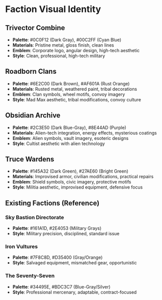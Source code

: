 # Faction Visual Identity

## Trivector Combine

- **Palette**: #0C0F12 (Dark Gray), #00C2FF (Cyan Blue)
- **Materials**: Pristine metal, gloss finish, clean lines
- **Emblem**: Corporate logo, angular design, high-tech aesthetic
- **Style**: Clean, professional, high-tech military

## Roadborn Clans  

- **Palette**: #6E2C00 (Dark Brown), #AF601A (Rust Orange)
- **Materials**: Rusted metal, weathered paint, tribal decorations
- **Emblem**: Clan symbols, wheel motifs, convoy imagery
- **Style**: Mad Max aesthetic, tribal modifications, convoy culture

## Obsidian Archive

- **Palette**: #2C3E50 (Dark Blue-Gray), #8E44AD (Purple)  
- **Materials**: Alien-tech integration, energy effects, mysterious coatings
- **Emblem**: Alien symbols, vault imagery, esoteric designs
- **Style**: Cultist aesthetic with alien technology

## Truce Wardens

- **Palette**: #145A32 (Dark Green), #27AE60 (Bright Green)
- **Materials**: Improvised armor, civilian modifications, practical repairs
- **Emblem**: Shield symbols, civic imagery, protective motifs
- **Style**: Militia aesthetic, improvised equipment, defensive focus

## Existing Factions (Reference)

### Sky Bastion Directorate

- **Palette**: #161A1D, #2E4053 (Military Grays)
- **Style**: Military precision, disciplined, standard issue

### Iron Vultures

- **Palette**: #7F8C8D, #D35400 (Gray/Orange)
- **Style**: Salvaged equipment, mismatched gear, opportunistic

### The Seventy-Seven

- **Palette**: #34495E, #BDC3C7 (Blue-Gray/Silver)
- **Style**: Professional mercenary, adaptable, contract-focused
